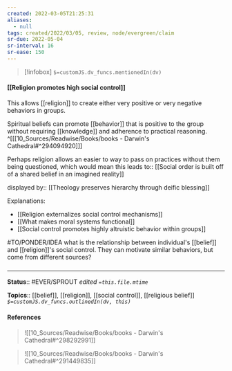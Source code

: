 ```yaml
---
created: 2022-03-05T21:25:31 
aliases:
  - null
tags: created/2022/03/05, review, node/evergreen/claim
sr-due: 2022-05-04
sr-interval: 16
sr-ease: 150
---
```

> [!infobox]
`$=customJS.dv_funcs.mentionedIn(dv)`

#### [[Religion promotes high social control]] 

This allows [[religion]] to create either very positive or very negative behaviors in groups.

Spiritual beliefs can promote [[behavior]] that is positive to the group without requiring [[knowledge]] and adherence to practical reasoning. 
^[[[10_Sources/Readwise/Books/books - Darwin's Cathedral#^294094920]]]


Perhaps religion allows an easier to way to pass on practices without them being questioned, which would mean this
leads to:: [[Social order is built off of a shared belief in an imagined reality]]

displayed by:: [[Theology preserves hierarchy through deific blessing]] 

Explanations:
 - [[Religion externalizes social control mechanisms]] 
 - [[What makes moral systems functional]]
 - [[Social control promotes highly altruistic behavior within groups]]

#TO/PONDER/IDEA what is the relationship between individual's [[belief]] and [[religion]]'s social control. They can motivate similar behaviors, but come from different sources?

### <hr class="footnote"/>

**Status**:: #EVER/SPROUT
*edited `=this.file.mtime`*

**Topics**:: [[belief]], [[religion]], [[social control]], [[religious belief]]
*`$=customJS.dv_funcs.outlinedIn(dv, this)`*

#### References

> ![[10_Sources/Readwise/Books/books - Darwin's Cathedral#^298292991]]

> ![[10_Sources/Readwise/Books/books - Darwin's Cathedral#^291449835]]